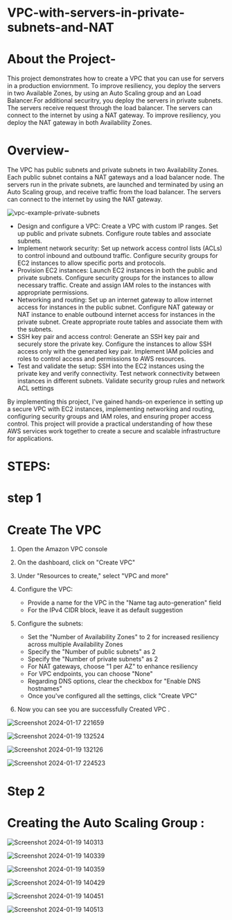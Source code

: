 # VPC-with-servers-in-private-subnets-and-NAT

# About the Project-

This project demonstrates how to create a VPC that you can use for servers in a production enviornment.
To improve resiliency, you deploy the servers in two Available Zones, by using an Auto Scaling group and an Load Balancer.For additional securitry, you deploy the servers in private subnets. The servers receive 
request through the load balancer. The servers can connect to the internet by using a NAT gateway. To improve resiliency, you deploy the NAT gateway in both Availability Zones.

# Overview-
The VPC has public subnets and private subnets in two Availability Zones.
Each public subnet contains a NAT gateways and a load balancer node.
The servers run in the private subnets, are launched and terminated by using an Auto Scaling group, and receive traffic from the load balancer.
The servers can connect to the internet by using the NAT gateway.

![vpc-example-private-subnets](https://github.com/shamshad74/VPC-with-servers-in-private-subnets-and-NAT/assets/117065471/198acfe8-25b3-4079-9188-aa60a6b9439a)

- Design and configure a VPC: Create a VPC with custom IP ranges. Set up public and private subnets. Configure route tables and associate subnets.
- Implement network security: Set up network access control lists (ACLs) to control inbound and outbound traffic. Configure security groups for EC2 instances to allow specific ports and protocols.
- Provision EC2 instances: Launch EC2 instances in both the public and private subnets. Configure security groups for the instances to allow necessary traffic. Create and assign IAM roles to the instances with appropriate permissions.
- Networking and routing: Set up an internet gateway to allow internet access for instances in the public subnet. Configure NAT gateway or NAT instance to enable outbound internet access for instances in the private subnet. Create appropriate route tables and associate them with the subnets.
- SSH key pair and access control: Generate an SSH key pair and securely store the private key. Configure the instances to allow SSH access only with the generated key pair. Implement IAM policies and roles to control access and permissions to AWS resources.
- Test and validate the setup: SSH into the EC2 instances using the private key and verify connectivity. Test network connectivity between instances in different subnets. Validate security group rules and network ACL settings

By implementing this project, I've gained hands-on experience in setting up a secure VPC with EC2 instances, implementing networking and routing, configuring security groups and IAM roles, and ensuring proper access control. This project will provide a practical understanding of how these AWS services work together to create a secure and scalable infrastructure for applications.


# STEPS:

# step 1
# Create The VPC
1. Open the Amazon VPC console
2. On the dashboard, click on "Create VPC"
3. Under "Resources to create," select "VPC and more"
4. Configure the VPC:
    - Provide a name for the VPC in the "Name tag auto-generation" field
    - For the IPv4 CIDR block, leave it as default suggestion
5. Configure the subnets:
    - Set the "Number of Availability Zones" to 2 for increased resiliency across multiple Availability Zones
    - Specify the "Number of public subnets" as 2
    - Specify the "Number of private subnets" as 2
    - For NAT gateways, choose "1 per AZ" to enhance resiliency
    - For VPC endpoints, you can choose "None"
    - Regarding DNS options, clear the checkbox for "Enable DNS hostnames"
    - Once you've configured all the settings, click "Create VPC"

6. Now you can see you are successfully Created VPC .

![Screenshot 2024-01-17 221659](https://github.com/shamshad74/VPC-with-servers-in-private-subnets-and-NAT/assets/117065471/c1bc026e-0a15-4084-880c-afd5ee4ce16c)


![Screenshot 2024-01-19 132524](https://github.com/shamshad74/VPC-with-servers-in-private-subnets-and-NAT/assets/117065471/5a44f250-10e0-4b38-977d-0ca593cb85b7)


![Screenshot 2024-01-19 132126](https://github.com/shamshad74/VPC-with-servers-in-private-subnets-and-NAT/assets/117065471/f90e0bee-b590-4f83-8ba5-55d3d3f0bdda)


![Screenshot 2024-01-17 224523](https://github.com/shamshad74/VPC-with-servers-in-private-subnets-and-NAT/assets/117065471/7dfd73d7-316e-4709-8529-ac0643803bc5)


# Step 2
# Creating the Auto Scaling Group :


![Screenshot 2024-01-19 140313](https://github.com/shamshad74/VPC-with-servers-in-private-subnets-and-NAT/assets/117065471/3c9b27f4-d2c2-49f7-ac5f-e305b347f19e)


![Screenshot 2024-01-19 140339](https://github.com/shamshad74/VPC-with-servers-in-private-subnets-and-NAT/assets/117065471/aaf74615-2311-4a63-8d92-44201d7c0017)


![Screenshot 2024-01-19 140359](https://github.com/shamshad74/VPC-with-servers-in-private-subnets-and-NAT/assets/117065471/ab4ddfb1-001e-4fc1-91a6-c2360270c828)


![Screenshot 2024-01-19 140429](https://github.com/shamshad74/VPC-with-servers-in-private-subnets-and-NAT/assets/117065471/3396d6f0-fd46-4396-8d95-d8850e2e932a)


![Screenshot 2024-01-19 140451](https://github.com/shamshad74/VPC-with-servers-in-private-subnets-and-NAT/assets/117065471/e153c348-ceeb-4350-9690-9360428bcbf1)


![Screenshot 2024-01-19 140513](https://github.com/shamshad74/VPC-with-servers-in-private-subnets-and-NAT/assets/117065471/e99759c8-d4ea-4454-b83e-8ab53d919ce9)





